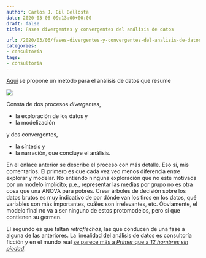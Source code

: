 ```yaml
---
author: Carlos J. Gil Bellosta
date: 2020-03-06 09:13:00+00:00
draft: false
title: Fases divergentes y convergentes del análisis de datos

url: /2020/03/06/fases-divergentes-y-convergentes-del-analisis-de-datos/
categories:
- consultoría
tags:
- consultoría
---
```


[Aquí](https://simplystatistics.org/2018/09/14/divergent-and-convergent-phases-of-data-analysis/) se propone un método para el análisis de datos que resume

![](/wp-uploads/2020/03/double_diamond_data_analysis-1024x724.png)

Consta de dos procesos _divergentes_,

  * la exploración de los datos y
  * la modelización

y dos convergentes,

  * la síntesis y
  * la narración, que concluye el análisis.

En el enlace anterior se describe el proceso con más detalle. Eso sí, mis comentarios. El primero es que cada vez veo menos diferencia entre explorar y modelar. No entiendo ninguna exploración que no esté motivada por un modelo implícito; p.e., representar las medias por grupo no es otra cosa que una ANOVA para pobres. Crear árboles de decisión sobre los datos brutos es muy indicativo de por dónde van los tiros en los datos, qué variables son más importantes, cuáles son irrelevantes, etc. Obviamente, el modelo final no va a ser ninguno de estos protomodelos, pero sí que contienen su germen.

El segundo es que faltan _retroflechas_, las que conducen de una fase a alguna de las anteriores. La linealidad del análisis de datos es consultoría ficción y en el mundo real [se parece más a _Primer_ que a _12 hombres sin piedad_](https://xkcd.com/657/large/).